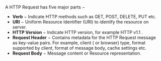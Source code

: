 A HTTP Request has five major parts −
-   **Verb**  − Indicate HTTP methods such as GET, POST, DELETE, PUT etc.
-   **URI**  − Uniform Resource Identifier (URI) to identify the resource on server.
-   **HTTP Version**  − Indicate HTTP version, for example HTTP v1.1 .
-   **Request Header**  − Contains metadata for the HTTP Request message as key-value pairs. For example, client ( or browser) type, format supported by client, format of message body, cache settings etc.
-   **Request Body**  − Message content or Resource representation.
<!--stackedit_data:
eyJoaXN0b3J5IjpbNjI2Njg2MTU5XX0=
-->